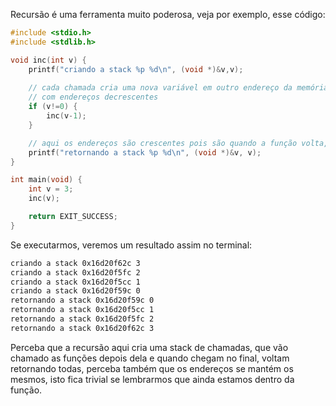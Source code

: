 Recursão é uma ferramenta muito poderosa, veja por exemplo, esse código:

```c
#include <stdio.h>
#include <stdlib.h>

void inc(int v) {
	printf("criando a stack %p %d\n", (void *)&v,v);
	
	// cada chamada cria uma nova variável em outro endereço da memória
	// com endereços decrescentes
	if (v!=0) {
		inc(v-1);
	}

	// aqui os endereços são crescentes pois são quando a função volta, quem diria que é uma stack...
	printf("retornando a stack %p %d\n", (void *)&v, v);
}

int main(void) {
	int v = 3;
	inc(v);

	return EXIT_SUCCESS;
}
```

Se executarmos, veremos um resultado assim no terminal:

```bash
criando a stack 0x16d20f62c 3
criando a stack 0x16d20f5fc 2
criando a stack 0x16d20f5cc 1
criando a stack 0x16d20f59c 0
retornando a stack 0x16d20f59c 0
retornando a stack 0x16d20f5cc 1
retornando a stack 0x16d20f5fc 2
retornando a stack 0x16d20f62c 3
```

Perceba que a recursão aqui cria uma stack de chamadas, que vão chamado as funções depois dela e quando chegam no final, voltam retornando todas, perceba também que os endereços se mantém os mesmos, isto fica trivial se lembrarmos que ainda estamos dentro da função.